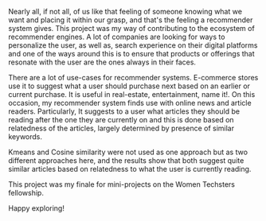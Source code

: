 Nearly all, if not all, of us like that feeling of someone knowing what we want and placing it within our grasp, and that's the feeling a recommender system gives. 
This project was my way of contributing to the ecosystem of recommender engines. A lot of companies are looking for ways to personalize the user, as well as, search experience on their digital platforms and one of the ways around this is to ensure that products or offerings that resonate with the user are the ones always in their faces.

There are a lot of use-cases for recommender systems. E-commerce stores use it to suggest what a user should purchase next based on an earlier or current purchase. It is useful in real-estate, entertainment, name it!. On this occasion, my recommender system finds use with online news and article readers. Particularly, It suggests to a user what articles they should be reading after the one they are currently on and this is done based on relatedness of the articles, largely determined by presence of similar keywords. 

Kmeans and Cosine similarity were not used as one approach but as two different approaches here, and the results show that both suggest quite similar articles based on relatedness to what the user is currently reading. 

This project was my finale for mini-projects on the Women Techsters fellowship.

Happy exploring!
